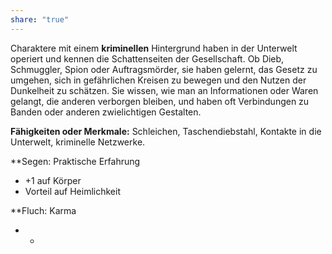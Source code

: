 ```yaml
---
share: "true"
---
```

Charaktere mit einem **kriminellen** Hintergrund haben in der Unterwelt operiert und kennen die Schattenseiten der Gesellschaft. Ob Dieb, Schmuggler, Spion oder Auftragsmörder, sie haben gelernt, das Gesetz zu umgehen, sich in gefährlichen Kreisen zu bewegen und den Nutzen der Dunkelheit zu schätzen. Sie wissen, wie man an Informationen oder Waren gelangt, die anderen verborgen bleiben, und haben oft Verbindungen zu Banden oder anderen zwielichtigen Gestalten.  
  
**Fähigkeiten oder Merkmale:** Schleichen, Taschendiebstahl, Kontakte in die Unterwelt, kriminelle Netzwerke.  
  
**Segen: Praktische Erfahrung  
- +1 auf Körper  
- Vorteil auf Heimlichkeit  
  
**Fluch: Karma  
- -